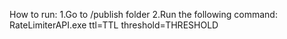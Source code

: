 How to run:
	1.Go to /publish folder
	2.Run the following command:
		RateLimiterAPI.exe ttl=TTL threshold=THRESHOLD	